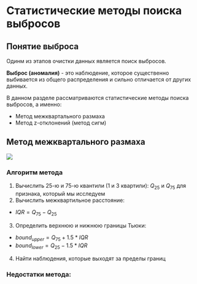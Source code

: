 # Статистические методы поиска выбросов

## Понятие выброса
Одинм из этапов очистки данных является поиск выбросов.

**Выброс (аномалия)** - это наблюдение, которое существенно выбивается из общего распределения и сильно отличается от других данных.

В данном разделе рассматриваются статистические методы поиска выбросов, а именно:
+ Метод межквартального размаха
+ Метод z-отклонений (метод сигм)

## Метод межквартального размаха

![](....\images\boxplot.png)

### Алгоритм метода

1. Вычислить 25-ю и 75-ю квантили (1 и 3 квартили): $Q_{25}$ и $Q_{75}$ для признака, который мы исследуем
2. Вычислить межквартильное расстояние:
* $IQR = Q_{75} - Q_{25}$
3. Определить верхнюю и нижнюю границы Тьюки:
* $bound_{upper} = Q_{75} + 1.5*IQR$
* $bound_{lower} = Q_{25} - 1.5*IQR$
4. Найти наблюдения, которые выходят за пределы границ

### Недостатки метода:

